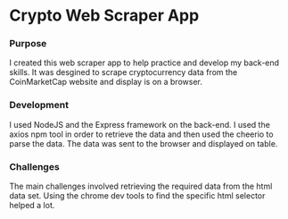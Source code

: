 <h1>Crypto Web Scraper App</h1>

<h3>Purpose</h3>
<p>I created this web scraper app to help practice and develop my back-end skills. It was desgined to scrape cryptocurrency data from the CoinMarketCap website and display is on a browser.</p>

<h3>Development</h3>
<p>I used NodeJS and the Express framework on the back-end. I used the axios npm tool in order to retrieve the data and then used the cheerio to parse the data. The data was sent to the browser and displayed on table. </p>

<h3>Challenges</h3>
<p>The main challenges involved retrieving the required data from the html data set. Using the chrome dev tools to find the specific html selector helped a lot.</p>

